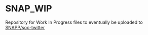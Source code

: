 # SNAP_WIP

Repository for Work In Progress files to eventually be uploaded to [SNAPP/soc-twitter](https://github.nceas.ucsb.edu/SNAPP/soc-twitter)
